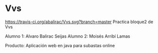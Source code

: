 # Vvs
https://travis-ci.org/abalirac/Vvs.svg?branch=master
Practica bloque2  de Vvs

Alumno 1: Alvaro Balirac Seijas
Alumno 2: Moisés Arribí Lamas


Producto: Aplicación web en java para subastas online
